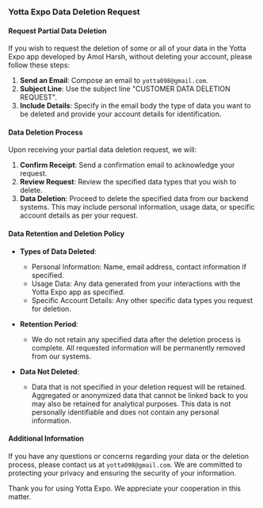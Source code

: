 ### Yotta Expo Data Deletion Request

#### Request Partial Data Deletion

If you wish to request the deletion of some or all of your data in the Yotta Expo app developed by Amol Harsh, without deleting your account, please follow these steps:

1. **Send an Email**: Compose an email to `yotta098@gmail.com`.
2. **Subject Line**: Use the subject line "CUSTOMER DATA DELETION REQUEST".
3. **Include Details**: Specify in the email body the type of data you want to be deleted and provide your account details for identification.

#### Data Deletion Process

Upon receiving your partial data deletion request, we will:

1. **Confirm Receipt**: Send a confirmation email to acknowledge your request.
2. **Review Request**: Review the specified data types that you wish to delete.
3. **Data Deletion**: Proceed to delete the specified data from our backend systems. This may include personal information, usage data, or specific account details as per your request.

#### Data Retention and Deletion Policy

- **Types of Data Deleted**:
  - Personal Information: Name, email address, contact information if specified.
  - Usage Data: Any data generated from your interactions with the Yotta Expo app as specified.
  - Specific Account Details: Any other specific data types you request for deletion.

- **Retention Period**:
  - We do not retain any specified data after the deletion process is complete. All requested information will be permanently removed from our systems.

- **Data Not Deleted**:
  - Data that is not specified in your deletion request will be retained. Aggregated or anonymized data that cannot be linked back to you may also be retained for analytical purposes. This data is not personally identifiable and does not contain any personal information.

#### Additional Information

If you have any questions or concerns regarding your data or the deletion process, please contact us at `yotta098@gmail.com`. We are committed to protecting your privacy and ensuring the security of your information.

Thank you for using Yotta Expo. We appreciate your cooperation in this matter.
